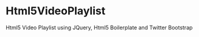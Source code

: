 Html5VideoPlaylist
==================

Html5 Video Playlist using JQuery, Html5 Boilerplate and Twitter Bootstrap